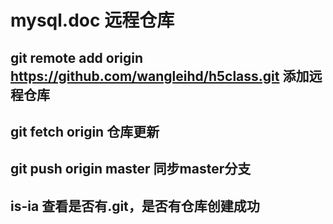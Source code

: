 # mysql.doc 远程仓库
## git remote add origin https://github.com/wangleihd/h5class.git 添加远程仓库
## git fetch origin 仓库更新
## git push origin master 同步master分支
## is-ia 查看是否有.git，是否有仓库创建成功
##


